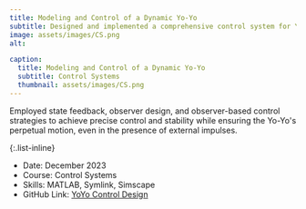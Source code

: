 ```yaml
---
title: Modeling and Control of a Dynamic Yo-Yo
subtitle: Designed and implemented a comprehensive control system for Yo-Yo dynamics using MATLAB.
image: assets/images/CS.png
alt: 

caption:
  title: Modeling and Control of a Dynamic Yo-Yo
  subtitle: Control Systems
  thumbnail: assets/images/CS.png
---
```

Employed state feedback, observer design, and observer-based control strategies to achieve precise control
and stability while ensuring the Yo-Yo's perpetual motion, even in the presence of external impulses.

{:.list-inline}
- Date: December 2023
- Course: Control Systems
- Skills: MATLAB, Symlink, Simscape
- GitHub Link: [YoYo Control Design](https://github.com/adityaaspat/Robotics/tree/main/Yo-yo_control_strategies)

